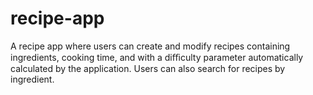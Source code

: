 # recipe-app
A recipe app where users can create and modify recipes containing ingredients, cooking time, and with a diﬃculty parameter automatically calculated by the application. Users can also search for recipes by ingredient.
